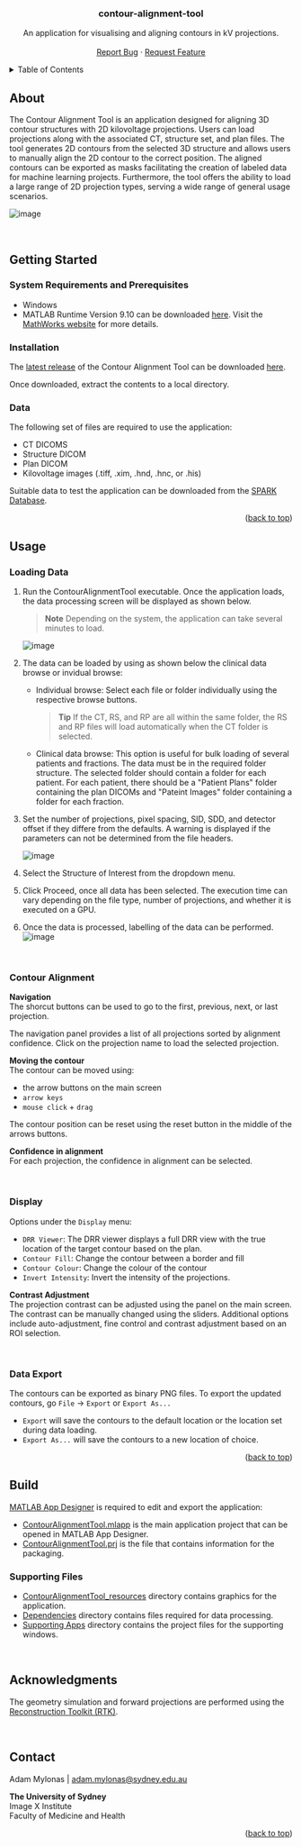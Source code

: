 <a name="readme-top"></a>

<div align="center">

  <h3 align="center">contour-alignment-tool</h3>

  <p align="center">
    An application for visualising and aligning contours in kV projections. 
    <br />
    <br />
    <a href="https://github.sydney.edu.au/Image-X/contour-alignment-tool/issues">Report Bug</a>
    ·
    <a href="https://github.sydney.edu.au/Image-X/contour-alignment-tool/issues">Request Feature</a>
  </p>
</div>



<details>
  <summary>Table of Contents</summary>
  <ol>
    <li>
      <a href="#getting-started">Getting Started</a>
      <ul>
        <li><a href="#system-requirements-and-prerequisites">System Requirements and Prerequisites</a></li>
        <li><a href="#installation">Installation</a></li>
        <li><a href="#data">Data</a></li>
      </ul>
    </li>
    <li>
		<a href="#usage">Usage</a>
		<ul>
			<li><a href="#loading-data">Loading Data</a></li>
			<li><a href="#contour-alignment">Contour Alignment</a></li>
			<li><a href="#display">Display</a></li>
			<li><a href="#data-export">Data Export</a></li>
		</ul>
	</li>
    <li><a href="#build">Build</a></li>
    <li><a href="#acknowledgments">Acknowledgments</a></li>
    <li><a href="#contact">Contact</a></li>
  </ol>
</details>




## About
The Contour Alignment Tool is an application designed for aligning 3D contour structures with 2D kilovoltage projections. Users can load projections along with the associated CT, structure set, and plan files. The tool generates 2D contours from the selected 3D structure and allows users to manually align the 2D contour to the correct position. The aligned contours can be exported as masks facilitating the creation of labeled data for machine learning projects. Furthermore, the tool offers the ability to load a large range of 2D projection types, serving a wide range of general usage scenarios.

![image](https://media.github.sydney.edu.au/user/7187/files/a4a1fb0d-26f6-408b-aaf6-311927c29df3)

<br />

## Getting Started
### System Requirements and Prerequisites
- Windows
- MATLAB Runtime Version 9.10 can be downloaded [here](https://ssd.mathworks.com/supportfiles/downloads/R2023a/Release/3/deployment_files/installer/complete/win64/MATLAB_Runtime_R2023a_Update_3_win64.zip). Visit the [MathWorks website](https://au.mathworks.com/products/compiler/matlab-runtime.html) for more details.

### Installation
The [latest release](https://github.sydney.edu.au/Image-X/contour-alignment-tool/releases/latest) of the Contour Alignment Tool can be downloaded [here](https://github.sydney.edu.au/Image-X/contour-alignment-tool/releases/download/latest/ContourAlignmentTool.zip).

Once downloaded, extract the contents to a local directory.

### Data
The following set of files are required to use the application:
- CT DICOMS
- Structure DICOM
- Plan DICOM
- Kilovoltage images (.tiff, .xim, .hnd, .hnc, or .his)

Suitable data to test the application can be downloaded from the [SPARK Database](https://ses.library.usyd.edu.au/handle/2123/31090). 

<p align="right">(<a href="#readme-top">back to top</a>)</p>


## Usage
### Loading Data
1.	Run the ContourAlignmentTool executable. Once the application loads, the data processing screen will be displayed as shown below.
	> **Note** Depending on the system, the application can take several minutes to load.
	
	![image](https://media.github.sydney.edu.au/user/7187/files/2a5dc5e4-8668-4c09-8a57-9b9c3b1f819b)
2.	The data can be loaded by using as shown below the clinical data browse or invidual browse:
    - Individual browse: Select each file or folder individually using the respective browse buttons. 
    	> **Tip** If the CT, RS, and RP are all within the same folder, the RS and RP files will load automatically when the CT folder is selected.
    - Clinical data browse: This option is useful for bulk loading of several patients and fractions. The data must be in the required folder structure. The selected folder should contain a folder for each patient. For each patient, there should be a "Patient Plans" folder containing the plan DICOMs and "Pateint Images" folder containing a folder for each fraction.
3.	Set the number of projections, pixel spacing, SID, SDD, and detector offset if they differe from the defaults. A warning is displayed if the parameters can not be determined from the file headers.

	![image](https://media.github.sydney.edu.au/user/7187/files/bb06a822-1c10-4bde-b1f5-48a2f28e0499)
4.	Select the Structure of Interest from the dropdown menu.
5.	Click Proceed, once all data has been selected. The execution time can vary depending on the file type, number of projections, and whether it is executed on a GPU.
6.	Once the data is processed, labelling of the data can be performed.
	![image](https://media.github.sydney.edu.au/user/7187/files/a4a1fb0d-26f6-408b-aaf6-311927c29df3)

<br/>

### Contour Alignment
**Navigation**<br/>
The shorcut buttons can be used to go to the first, previous, next, or last projection.

The navigation panel provides a list of all projections sorted by alignment confidence. Click on the projection name to load the selected projection.

**Moving the contour**<br/>
The contour can be moved using:<br/>
-	the arrow buttons on the main screen
-	`arrow keys`
-	`mouse click` + `drag`

The contour position can be reset using the reset button in the middle of the arrows buttons.

**Confidence in alignment**<br/>
For each projection, the confidence in alignment can be selected.

<br/>

### Display
Options under the `Display` menu:
- 	`DRR Viewer`: The DRR viewer displays a full DRR view with the true location of the target contour based on the plan.
-	`Contour Fill`: Change the contour between a border and fill
-	`Contour Colour`: Change the colour of the contour
-	`Invert Intensity`: Invert the intensity of the projections.

**Contrast Adjustment**<br/>
The projection contrast can be adjusted using the panel on the main screen. The contrast can be manually changed using the sliders. Additional options include auto-adjustment, fine control and contrast adjustment based on an ROI selection.

<br/>

### Data Export
The contours can be exported as binary PNG files. To export the updated contours, go `File` -> `Export` or `Export As...`
- `Export` will save the contours to the default location or the location set during data loading.
- `Export As...` will save the contours to a new location of choice.

<p align="right">(<a href="#readme-top">back to top</a>)</p>



## Build
[MATLAB App Designer](https://au.mathworks.com/products/matlab/app-designer.html) is required to edit and export the application:

- [ContourAlignmentTool.mlapp](ContourAlignmentTool.mlapp) is the main application project that can be opened in MATLAB App Designer.
- [ContourAlignmentTool.prj](ContourAlignmentTool.prj) is the file that contains information for the packaging.

### Supporting Files

- [ContourAlignmentTool_resources](./ContourAlignmentTool_resources) directory contains graphics for the application.
- [Dependencies](./Dependencies) directory contains files required for data processing.
- [Supporting Apps](./Supporting%20Apps) directory contains the project files for the supporting windows.

<br />

## Acknowledgments
The geometry simulation and forward projections are performed using the [Reconstruction Toolkit (RTK)](https://www.openrtk.org/).

<br />

## Contact

Adam Mylonas | adam.mylonas@sydney.edu.au

**The University of Sydney**<br/>
Image X Institute<br/>
Faculty of Medicine and Health

<p align="right">(<a href="#readme-top">back to top</a>)</p>

